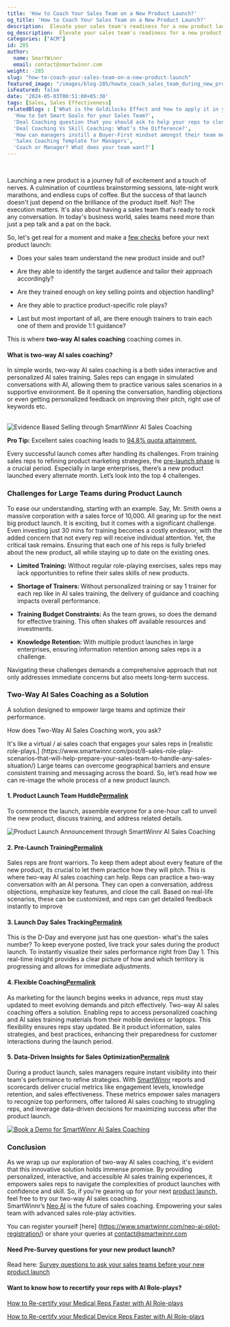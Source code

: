 ```yaml
---
title: 'How to Coach Your Sales Team on a New Product Launch?'
og_title: 'How to Coach Your Sales Team on a New Product Launch?'
description:  Elevate your sales team's readiness for a new product launch with SmartWinnr. Leverage AI Sales Coaching to overcome challenges, optimize training, and maximize success.  
og_description:  Elevate your sales team's readiness for a new product launch with SmartWinnr. Leverage AI Sales Coaching to overcome challenges, optimize training, and maximize success.
categories: ["ACM"]
id: 285
author:
  name: SmartWinnr
  email: contact@smartwinnr.com
weight: -285
slug: "how-to-coach-your-sales-team-on-a-new-product-launch"
featured_image: "/images/blog-285/howto_coach_sales_team_during_new_product_launch_final.gif"
isFeatured: false
date: '2024-05-03T00:51:00+05:30'
tags: [Sales, Sales Effectiveness]
relatedBlogs : ['What is the Goldilocks Effect and how to apply it in your business?',
  'How to Set Smart Goals for your Sales Team?',
  'Deal Coaching question that you should ask to help your reps to close more deals',
  'Deal Coaching Vs Skill Coaching: What’s the Difference?',
  'How can managers instill a Buyer-First mindset amongst their team members?',
  'Sales Coaching Template for Managers',
  'Coach or Manager? What does your team want?']
---
```


<br>  

Launching a new product is a journey full of excitement and a touch of nerves. A culmination of countless brainstorming sessions, late-night work marathons, and endless cups of coffee. But the success of that launch doesn't just depend on the brilliance of the product itself. No!! The execution matters. It's also about having a sales team that's ready to rock any conversation. In today's business world, sales teams need more than just a pep talk and a pat on the back.  <br>

So, let's get real for a moment and make a [few checks](https://www.smartwinnr.com/post/survey-questions-to-ask-your-sales-team-before-new-product-launch-training/) before your next product launch: 
<br>

<ul class="ml_checked_list">

  <li>
  <p>Does your sales team understand the new product inside and out?</p></li>
    <li><p>Are they able to identify the target audience and tailor their approach accordingly?</p></li>
    <li><p>Are they trained enough on key selling points and objection handling?</p></li>
    <li><p>Are they able to practice product-specific role plays?</p></li>
    <li><p>Last but most important of all, are there enough trainers to train each one of them and provide 1:1 guidance?</p>
    </li> 

</ul>

This is where <b>two-way AI sales coaching</b> coaching comes in. 
<h4 class="ml-margin-top-bottom20">What is two-way AI sales coaching?</h4>
<p>In simple words, two-way AI sales coaching is a both sides interactive and personalized AI sales training. Sales reps can engage in simulated conversations with AI, allowing them to practice various sales scenarios in a supportive environment. Be it opening the conversation, handling objections or even getting personalized feedback on improving their pitch, right use of keywords etc.</P>

<br>

<img src="/images/blog-285/2way_roleplay.png" alt="Evidence Based Selling through SmartWinnr AI Sales Coaching"/>

<div class="ml_pro_tip ml-margin-bottom20">
  <p><b>Pro Tip:</b> Excellent sales coaching leads to <a href="https://www.smartwinnr.com/post/sales-coaching-playbook-part-1-competency-framework/" target="_blank">94.8% quota attainment.</a></p> 
</div>

 Every successful launch comes after handling its challenges. From training sales reps to refining product marketing strategies, the [pre-launch phase](https://www.smartwinnr.com/solutions/new-product-launch/) is a 
 crucial period. Especially in large enterprises, there’s a new product launched every alternate month. Let’s 
 look into the top 4 challenges.



<h3>Challenges for Large Teams during Product Launch</h3> 

<p>To ease our understanding, starting with an example. Say, Mr. Smith owns a massive corporation with a sales force of 10,000. All gearing up for the next big product launch. It is exciting, but it comes with a significant challenge. Even investing just 30 mins for training becomes a costly endeavor, with the added concern that not every rep will receive individual attention. Yet, the critical task remains. Ensuring that each one of his reps is fully briefed about the new product, all while staying up to date on the existing ones.</p>

<ul>
<li><p><b>Limited Training:</b> Without regular role-playing exercises, sales reps may lack opportunities to refine their sales skills of new products.</P></li>
<li><p><b>Shortage of Trainers: </b> Without personalized training or say 1 trainer for each rep like in AI sales training, the delivery of guidance and coaching impacts overall performance.</P></li>
<li><p><b>Training Budget Constraints: </b>As the team grows, so does the demand for effective training. This often shakes off available resources and investments.</P></li>
<li><p><b>Knowledge Retention: </b> With multiple product launches in large enterprises, ensuring information retention among sales reps is a challenge.</P></li>
</ul> 

Navigating these challenges demands a comprehensive approach that not only addresses immediate concerns but also meets long-term success.<br>

<h3>Two-Way AI Sales Coaching as a Solution</h3>

<p>A solution designed to empower large teams and optimize their performance.</p>

<p>How does Two-Way AI Sales Coaching work, you ask?</p>

<p>It's like a virtual / ai sales coach that engages your sales reps in [realistic role-plays.] (https://www.smartwinnr.com/post/8-sales-role-play-scenarios-that-will-help-prepare-your-sales-team-to-handle-any-sales-situation/) Large teams can overcome geographical barriers and ensure consistent training and messaging across the board. So, let’s read how we can re-image the whole process of a new product launch.<p>

#### **1. Product Launch Team Huddle<a href="https://www.smartwinnr.com/post/8-sales-role-play-scenarios-that-will-help-prepare-your-sales-team-to-handle-any-sales-situation/">Permalink</a>**

To commence the launch, assemble everyone for a one-hour call to unveil the new product, discuss training, and address related details.


<img src="/images/blog-285/sales_role_play_product_launch.png" alt="Product Launch Announcement through SmartWinnr AI Sales Coaching">

#### **2. Pre-Launch Training<a href="https://www.smartwinnr.com/post/8-sales-role-play-scenarios-that-will-help-prepare-your-sales-team-to-handle-any-sales-situation/">Permalink</a>** 

Sales reps are front warriors. To keep them adept about every feature of the new product, its crucial to let them practice how they will pitch. This is where two-way AI sales coaching can help. Reps can practice a two-way conversation with an AI persona. They can open a conversation, address objections, emphasize key features, and close the call. Based on real-life scenarios, these can be customized, and reps can get detailed feedback instantly to improve

#### **3. Launch Day Sales Tracking<a href="https://www.smartwinnr.com/post/8-sales-role-play-scenarios-that-will-help-prepare-your-sales-team-to-handle-any-sales-situation/">Permalink</a>** 

This is the D-Day and everyone just has one question- what's the sales number? To keep everyone posted, live track your sales during the product launch. To instantly visualize their sales performance right from Day 1. This real-time insight provides a clear picture of how and which territory is progressing and allows for immediate adjustments.

#### **4. Flexible Coaching<a href="https://www.smartwinnr.com/post/8-sales-role-play-scenarios-that-will-help-prepare-your-sales-team-to-handle-any-sales-situation/">Permalink</a>**

As marketing for the launch begins weeks in advance, reps must stay updated to meet evolving demands and pitch effectively. Two-way AI sales coaching offers a solution. Enabling reps to access personalized coaching and AI sales training materials from their mobile devices or laptops. This flexibility ensures reps stay updated. Be it product information, sales strategies, and best practices, enhancing their preparedness for customer interactions during the launch period.


#### **5. Data-Driven Insights for Sales Optimization<a href="https://www.smartwinnr.com/post/8-sales-role-play-scenarios-that-will-help-prepare-your-sales-team-to-handle-any-sales-situation/">Permalink</a>**

During a product launch, sales managers require instant visibility into their team's performance to 
refine strategies. With <a href="https://www.smartwinnr.com/product/two-way-ai-role-plays/">SmartWinnr</a>  reports and scorecards deliver crucial metrics like engagement levels, knowledge retention, and sales effectiveness. These metrics empower sales managers to recognize top performers, offer tailored AI sales coaching to struggling reps, and leverage data-driven decisions for maximizing success after the product launch.

<a href="https://www.smartwinnr.com/neo-ai-pilot-registration/">
    <img src="/images/blog-285/twowayAIroleplay_smartwinnr.png" alt="Book a Demo for SmartWinnr AI Sales Coaching">
</a>
<h3 class="ml-bold-text ml-margin-top-bottom15">Conclusion</h3>

As we wrap up our exploration of two-way AI sales coaching, it's evident that this innovative solution holds immense promise. By providing personalized, interactive, and accessible AI sales training experiences, it empowers sales reps to navigate the complexities of product launches with confidence and skill. So, if you're gearing up for your next
 [product launch,](https://www.smartwinnr.com/post/sales-training-and-communication-playbook-for-new-product-launch/) feel free to try our two-way AI sales coaching. <br>
 SmartWinnr’s [Neo AI](https://www.smartwinnr.com/product/two-way-ai-role-plays/) is the future of sales coaching. Empowering your sales team with advanced sales role-play activities.


  You can register yourself [here] (https://www.smartwinnr.com/neo-ai-pilot-registration/) or share your queries at <a href="mailto:contact@smartwinnr.com"><span>contact@smartwinnr.com</span></a>

  <h4 class="ml-bold-text ml-margin-top-bottom20">Need Pre-Survey questions for your new product launch?</h4> 

  Read here: [Survey questions to ask your sales teams before your new product launch](https://www.smartwinnr.com/post/survey-questions-to-ask-your-sales-team-before-new-product-launch-training/)

   <h4 class="ml-bold-text ml-margin-top-bottom20">Want to know how to recertify your reps with AI Role-plays?</h4>

  [ How to Re-certify your Medical Reps Faster with AI Role-plays](https://www.smartwinnr.com/post/how-to-re-certify-your-medical-reps-faster-with-ai-role-plays/)

  [How to Re-certify your Medical Device Reps Faster with AI Role-plays](https://www.smartwinnr.com/post/how-to-re-certify-your-medical-device-reps-faster-with-ai-role-plays/)







